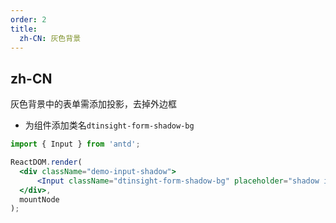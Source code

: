 ```yaml
---
order: 2
title:
  zh-CN: 灰色背景
---
```


## zh-CN

灰色背景中的表单需添加投影，去掉外边框

- 为组件添加类名`dtinsight-form-shadow-bg`

```jsx
import { Input } from 'antd';

ReactDOM.render(
  <div className="demo-input-shadow">
      <Input className="dtinsight-form-shadow-bg" placeholder="shadow input" />
  </div>,
  mountNode
);
```
